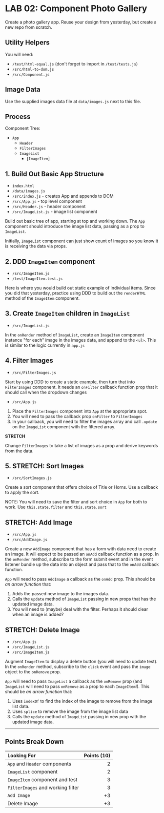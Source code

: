 LAB 02: Component Photo Gallery
===

Create a photo gallery app. Reuse your design from yesterday,
but create a new repo from scratch.

## Utility Helpers

You will need:

- `/test/html-equal.js` (don't forget to import in `/test/tests.js`)
- `/src/html-to-dom.js`
- `/src/Component.js`

## Image Data

Use the supplied images data file at `data/images.js` next to this file.

## Process

Component Tree:

- `App`
    - `Header`
    - `FilterImages`
    - `ImageList`
        - [`ImageItem`]

## 1. Build Out Basic App Structure

- `index.html`
- `/data/images.js`
- `/src/index.js` - creates App and appends to DOM
- `/src/App.js` - top level component
- `/src/Header.js` - header component
- `/src/ImageList.js` - image list component

Build out basic tree of app, starting at top and working down. The `App` component
should introduce the image list data, passing as a prop to `ImageList`. 

Initially, `ImageList` component can just show count of images so you know it is receiving the
data via props.

## 2. DDD `ImageItem` component

- `/src/ImageItem.js`
- `/test/ImageItem.test.js`

Here is where you would build out static example of individual items. Since you did that 
yesterday, practice using DDD to build out the `renderHTML` method of the 
`ImageItem` component.

## 3. Create `ImageItem` children in `ImageList`

- `/src/ImageList.js`

In the `onRender` method of `ImageList`, create an `ImageItem` component instance
"for each" image in the images data, and append to the `<ul>`. This is similar to
the logic currently in `app.js`

## 4. Filter Images

- `/src/FilterImages.js`

Start by using DDD to create a static example, then turn that into `FilterImages` component. It needs an `onFilter` callback function prop that it should call when 
the dropdown changes

- `/src/App.js`

1. Place the `FilterImages` component into `App` at the appropriate spot.
1. You will need to pass the callback prop `onFilter` to `FilterImages`
1. In your callback, you will need to filter the images array and call `.update` on
the `ImageList` component with the filtered array.

**STRETCH**

Change `FilterImages` to take a list of images as a prop and derive keywords from the data.

## 5. STRETCH: Sort Images

- `/src/SortImages.js`

Create a sort component that offers choice of Title or Horns. Use a callback to apply the sort.

NOTE: You will need to save the filter and sort choice in `App` for both to work. Use `this.state.filter` and `this.state.sort`

## STRETCH: Add Image

- `/src/App.js`
- `/src/AddImage.js`

Create a new `AddImage` component that has a form with data need to create an image.
It will expect to be passed an `onAdd` callback function as a prop. In the `onRender` method,
subscribe to the form submit event and in the event listener bundle up the data into an 
object and pass that to the `onAdd` callback function.

`App` will need to pass `AddImage` a callback as the `onAdd` prop. This should be _an arrow 
function_ that:
1. Adds the passed new image to the images data.
1. Calls the `update` method of `ImageList` passing in new props that has the updated
image data.
1. You will need to (maybe) deal with the filter. Perhaps it should clear when an image is added?

## STRETCH: Delete Image

- `/src/App.js`
- `/src/ImageList.js`
- `/src/ImageItem.js`

Augment `ImageItem` to display a delete button (you will need to update test). In the `onRender`
method, subscribe to the `click` event and pass the `image` object to the `onRemove` prop.

`App` will need to pass `ImageList` a callback as the `onRemove` prop (and `ImageList` will need
to pass `onRemove` as a prop to each `ImageItem`!). This should be _an arrow 
function_ that:
1. Uses `indexOf` to find the index of the image to remove from the image list data.
1. Uses `splice` to remove the image from the image list data
1. Calls the `update` method of `ImageList` passing in new prop with the updated
image data.

---

## Points Break Down

Looking For | Points (10)
:--|--:
`App` and `Header` components | 2
`ImageList` component | 2
`ImageItem` component and test | 3
`FilterImages` and working filter | 3
`Add Image` | +3
Delete Image | +3 